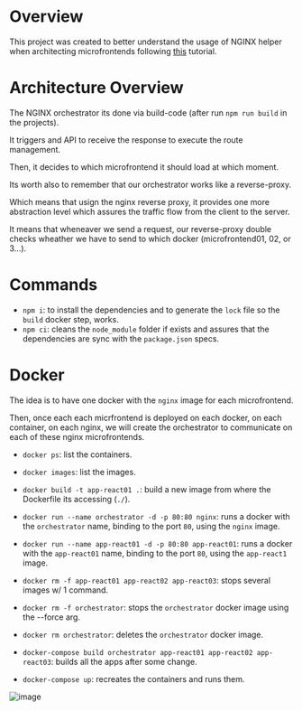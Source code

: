 # Overview

This project was created to better understand the usage of NGINX helper when architecting microfrontends following [this](https://www.youtube.com/watch?v=5_Ie7ykJ9Iw&ab_channel=MatheusCastiglioni) tutorial.

# Architecture Overview

The NGINX orchestrator its done via build-code (after run `npm run build` in the projects).

It triggers and API to receive the response to execute the route management.

Then, it decides to which microfrontend it should load at which moment.

Its worth also to remember that our orchestrator works like a reverse-proxy.

Which means that usign the nginx reverse proxy, it provides one more abstraction level which assures the traffic flow from the client to the server.

It means that wheneaver we send a request, our reverse-proxy double checks wheather we have to send to which docker (microfrontend01, 02, or 3...).

# Commands

- `npm i`: to install the dependencies and to generate the `lock` file so the `build` docker step, works.
- `npm ci`: cleans the `node_module` folder if exists and assures that the dependencies are sync with the `package.json` specs.

# Docker

The idea is to have one docker with the `nginx` image for each microfrontend.

Then, once each each micrfrontend is deployed on each docker, on each container, on each nginx, we will create the orchestrator to communicate on each of these nginx microfrontends.

- `docker ps`: list the containers.
- `docker images`: list the images.
- `docker build -t app-react01 .`: build a new image from where the Dockerfile its accessing (`./`).
- `docker run --name orchestrator -d -p 80:80 nginx`: runs a docker with the `orchestrator` name, binding to the port `80`, using the `nginx` image.
- `docker run --name app-react01 -d -p 80:80 app-react01`: runs a docker with the `app-react01` name, binding to the port `80`, using the `app-react1` image.
- `docker rm -f app-react01 app-react02 app-react03`: stops several images w/ 1 command.
- `docker rm -f orchestrator`: stops the `orchestrator` docker image using the --force arg.
- `docker rm orchestrator`: deletes the `orchestrator` docker image.

- `docker-compose build orchestrator app-react01 app-react02 app-react03`: builds all the apps after some change.
- `docker-compose up`: recreates the containers and runs them.

![image](https://user-images.githubusercontent.com/8363610/100921873-e7f42d00-34bb-11eb-9313-68cfe75d39a6.png)
